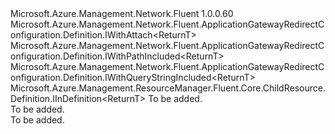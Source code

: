 <Type Name="IWithAttachAndPath&lt;ReturnT&gt;" FullName="Microsoft.Azure.Management.Network.Fluent.ApplicationGatewayRedirectConfiguration.Definition.IWithAttachAndPath&lt;ReturnT&gt;">
  <TypeSignature Language="C#" Value="public interface IWithAttachAndPath&lt;ReturnT&gt; : Microsoft.Azure.Management.Network.Fluent.ApplicationGatewayRedirectConfiguration.Definition.IWithAttach&lt;ReturnT&gt;, Microsoft.Azure.Management.Network.Fluent.ApplicationGatewayRedirectConfiguration.Definition.IWithPathIncluded&lt;ReturnT&gt;, Microsoft.Azure.Management.Network.Fluent.ApplicationGatewayRedirectConfiguration.Definition.IWithQueryStringIncluded&lt;ReturnT&gt;, Microsoft.Azure.Management.ResourceManager.Fluent.Core.ChildResource.Definition.IInDefinition&lt;ReturnT&gt;" />
  <TypeSignature Language="ILAsm" Value=".class public interface auto ansi abstract IWithAttachAndPath`1&lt;ReturnT&gt; implements class Microsoft.Azure.Management.Network.Fluent.ApplicationGatewayRedirectConfiguration.Definition.IWithAttach`1&lt;!ReturnT&gt;, class Microsoft.Azure.Management.Network.Fluent.ApplicationGatewayRedirectConfiguration.Definition.IWithPathIncluded`1&lt;!ReturnT&gt;, class Microsoft.Azure.Management.Network.Fluent.ApplicationGatewayRedirectConfiguration.Definition.IWithQueryStringIncluded`1&lt;!ReturnT&gt;, class Microsoft.Azure.Management.ResourceManager.Fluent.Core.ChildResource.Definition.IInDefinition`1&lt;!ReturnT&gt;" />
  <TypeSignature Language="DocId" Value="T:Microsoft.Azure.Management.Network.Fluent.ApplicationGatewayRedirectConfiguration.Definition.IWithAttachAndPath`1" />
  <TypeSignature Language="VB.NET" Value="Public Interface IWithAttachAndPath(Of ReturnT)&#xA;Implements IInDefinition(Of ReturnT), IWithAttach(Of ReturnT), IWithPathIncluded(Of ReturnT), IWithQueryStringIncluded(Of ReturnT)" />
  <TypeSignature Language="F#" Value="type IWithAttachAndPath&lt;'ReturnT&gt; = interface&#xA;    interface IWithAttach&lt;'ReturnT&gt;&#xA;    interface IInDefinition&lt;'ReturnT&gt;&#xA;    interface IWithQueryStringIncluded&lt;'ReturnT&gt;&#xA;    interface IWithPathIncluded&lt;'ReturnT&gt;" />
  <AssemblyInfo>
    <AssemblyName>Microsoft.Azure.Management.Network.Fluent</AssemblyName>
    <AssemblyVersion>1.0.0.60</AssemblyVersion>
  </AssemblyInfo>
  <TypeParameters>
    <TypeParameter Name="ReturnT" />
  </TypeParameters>
  <Interfaces>
    <Interface>
      <InterfaceName>Microsoft.Azure.Management.Network.Fluent.ApplicationGatewayRedirectConfiguration.Definition.IWithAttach&lt;ReturnT&gt;</InterfaceName>
    </Interface>
    <Interface>
      <InterfaceName>Microsoft.Azure.Management.Network.Fluent.ApplicationGatewayRedirectConfiguration.Definition.IWithPathIncluded&lt;ReturnT&gt;</InterfaceName>
    </Interface>
    <Interface>
      <InterfaceName>Microsoft.Azure.Management.Network.Fluent.ApplicationGatewayRedirectConfiguration.Definition.IWithQueryStringIncluded&lt;ReturnT&gt;</InterfaceName>
    </Interface>
    <Interface>
      <InterfaceName>Microsoft.Azure.Management.ResourceManager.Fluent.Core.ChildResource.Definition.IInDefinition&lt;ReturnT&gt;</InterfaceName>
    </Interface>
  </Interfaces>
  <Docs>
    <typeparam name="ReturnT">To be added.</typeparam>
    <summary>To be added.</summary>
    <remarks>To be added.</remarks>
  </Docs>
  <Members />
</Type>
